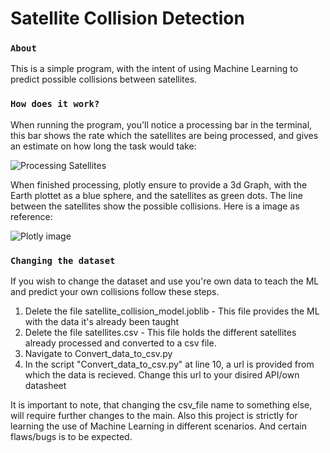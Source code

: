 # Satellite Collision Detection

### `About`

This is a simple program, with the intent of using Machine Learning to predict possible collisions between satellites.

### `How does it work?`

When running the program, you'll notice a processing bar in the terminal, this bar shows the rate which the satellites are being processed, and gives an estimate on how long the task would take:

![Processing Satellites](https://github.com/user-attachments/assets/a84e0979-ec43-46a3-b448-9709ed0957bc)

When finished processing, plotly ensure to provide a 3d Graph, with the Earth plottet as a blue sphere, and the satellites as green dots. The line between the satellites show the possible collisions.
Here is a image as reference:

![Plotly image](https://github.com/user-attachments/assets/ac0afed4-6ced-48b2-bacc-23d893f59dad)

### `Changing the dataset`

If you wish to change the dataset and use you're own data to teach the ML and predict your own collisions follow these steps.

1. Delete the file satellite_collision_model.joblib - This file provides the ML with the data it's already been taught
2. Delete the file satellites.csv - This file holds the different satellites already processed and converted to a csv file.
3. Navigate to Convert_data_to_csv.py
4. In the script "Convert_data_to_csv.py" at line 10, a url is provided from which the data is recieved. Change this url to your disired API/own datasheet

It is important to note, that changing the csv_file name to something else, will require further changes to the main.
Also this project is strictly for learning the use of Machine Learning in different scenarios. And certain flaws/bugs is to be expected.
